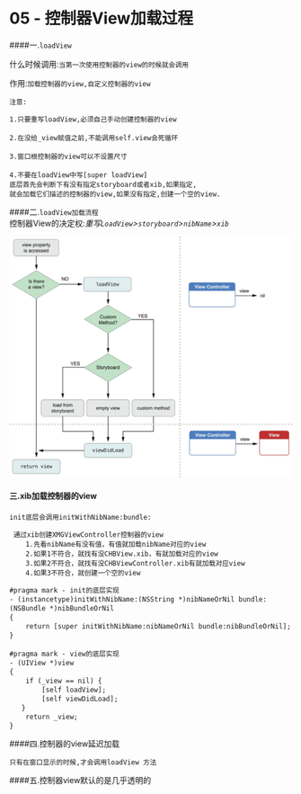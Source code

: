 # 05 - 控制器View加载过程

####一.`loadView`

什么时候调用:`当第一次使用控制器的view的时候就会调用`

作用:`加载控制器的view,自定义控制器的view`

`注意:`
```
1.只要重写loadView,必须自己手动创建控制器的view

2.在没给_view赋值之前,不能调用self.view会死循环

3.窗口根控制器的view可以不设置尺寸

4.不要在loadView中写[super loadView]
底层首先会判断下有没有指定storyboard或者xib,如果指定,
就会加载它们描述的控制器的view,如果没有指定,创建一个空的view.

```

####二.`loadView加载流程`</br>
控制器View的决定权:*重写`LoadView`>`storyboard`>`nibName`>`xib`*

![](控制器view加载流程.png)

#### 三.xib加载控制器的view

`init底层会调用initWithNibName:bundle:`

```objc
 通过xib创建XMGViewController控制器的view
    1.先看nibName有没有值，有值就加载nibName对应的view
    2.如果1不符合，就找有没CHBView.xib，有就加载对应的view
    3.如果2不符合，就找有没CHBViewController.xib有就加载对应view
    4.如果3不符合，就创建一个空的view
```
```objc
#pragma mark - init的底层实现
- (instancetype)initWithNibName:(NSString *)nibNameOrNil bundle:(NSBundle *)nibBundleOrNil
{
    return [super initWithNibName:nibNameOrNil bundle:nibBundleOrNil];
}

#pragma mark - view的底层实现
- (UIView *)view
{
    if (_view == nil) {
        [self loadView];
        [self viewDidLoad];
   }
    return _view;
}
```
####四.控制器的view延迟加载

    只有在窗口显示的时候,才会调用loadView 方法

####五.控制器view默认的是几乎透明的


